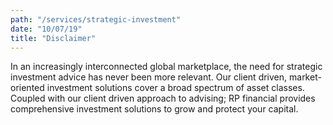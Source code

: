 ```yaml
---
path: "/services/strategic-investment"
date: "10/07/19"
title: "Disclaimer"
---
```


In an increasingly interconnected global marketplace, the need for strategic investment advice has never been more relevant. Our client driven, market-oriented investment solutions cover a broad spectrum of asset classes. Coupled with our client driven approach to advising; RP financial provides comprehensive investment solutions to grow and protect your capital.